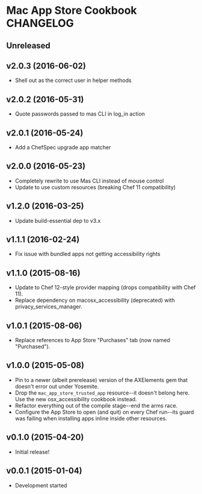 Mac App Store Cookbook CHANGELOG
================================

Unreleased
----------

v2.0.3 (2016-06-02)
-------------------
- Shell out as the correct user in helper methods

v2.0.2 (2016-05-31)
-------------------
- Quote passwords passed to mas CLI in log_in action

v2.0.1 (2016-05-24)
-------------------
- Add a ChefSpec upgrade app matcher

v2.0.0 (2016-05-23)
-------------------
- Completely rewrite to use Mas CLI instead of mouse control
- Update to use custom resources (breaking Chef 11 compatibility)

v1.2.0 (2016-03-25)
-------------------
- Update build-essential dep to v3.x

v1.1.1 (2016-02-24)
-------------------
- Fix issue with bundled apps not getting accessibility rights

v1.1.0 (2015-08-16)
-------------------
- Update to Chef 12-style provider mapping (drops compatibility with Chef 11).
- Replace dependency on macosx_accessibility (deprecated) with
  privacy_services_manager.

v1.0.1 (2015-08-06)
-------------------
- Replace references to App Store "Purchases" tab (now named "Purchased").

v1.0.0 (2015-05-08)
-------------------
- Pin to a newer (albeit prerelease) version of the AXElements gem that doesn't
  error out under Yosemite.
- Drop the `mac_app_store_trusted_app` resource--it doesn't belong here. Use
  the new osx_accessibility cookbook instead.
- Refactor everything out of the compile stage--end the arms race.
- Configure the App Store to open (and quit) on every Chef run--its guard
  was failing when installing apps inline inside other resources.

v0.1.0 (2015-04-20)
-------------------
- Initial release!

v0.0.1 (2015-01-04)
-------------------
- Development started
